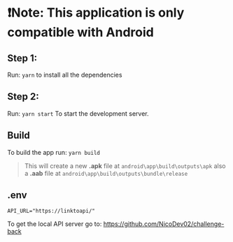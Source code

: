 # ❗Note: This application is only compatible with Android 
## Step 1: 
Run:
`yarn` to install all the dependencies

## Step 2:

Run:
`yarn start` To start the development server.

## Build
To build the app run:
`yarn build`

>This will create a new **.apk** file at `android\app\build\outputs\apk`
also a **.aab** file at `android\app\build\outputs\bundle\release`

## .env
`API_URL="https://linktoapi/"`

To get the local API server go to:
https://github.com/NicoDev02/challenge-back
